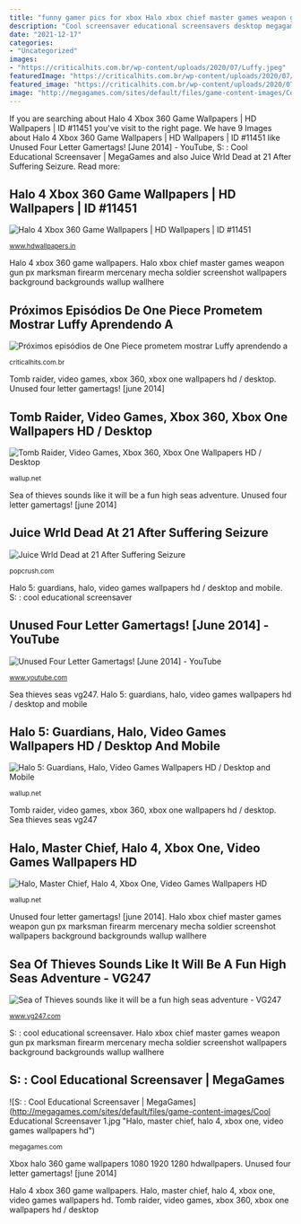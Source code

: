 ```yaml
---
title: "funny gamer pics for xbox Halo xbox chief master games weapon gun px marksman firearm mercenary mecha soldier screenshot wallpapers background backgrounds wallup wallhere"
description: "Cool screensaver educational screensavers desktop megagames game funny interesting laptop"
date: "2021-12-17"
categories:
- "Uncategorized"
images:
- "https://criticalhits.com.br/wp-content/uploads/2020/07/Luffy.jpeg"
featuredImage: "https://criticalhits.com.br/wp-content/uploads/2020/07/Luffy.jpeg"
featured_image: "https://criticalhits.com.br/wp-content/uploads/2020/07/Luffy.jpeg"
image: "http://megagames.com/sites/default/files/game-content-images/Cool Educational Screensaver 1.jpg"
---
```


If you are searching about Halo 4 Xbox 360 Game Wallpapers | HD Wallpapers | ID #11451 you've visit to the right page. We have 9 Images about Halo 4 Xbox 360 Game Wallpapers | HD Wallpapers | ID #11451 like Unused Four Letter Gamertags! [June 2014] - YouTube, S: : Cool Educational Screensaver | MegaGames and also Juice Wrld Dead at 21 After Suffering Seizure. Read more:

## Halo 4 Xbox 360 Game Wallpapers | HD Wallpapers | ID #11451

![Halo 4 Xbox 360 Game Wallpapers | HD Wallpapers | ID #11451](http://www.hdwallpapers.in/download/halo_4_xbox_360_game-1920x1080.jpg "Cool screensaver educational screensavers desktop megagames game funny interesting laptop")

<small>www.hdwallpapers.in</small>

Halo 4 xbox 360 game wallpapers. Halo xbox chief master games weapon gun px marksman firearm mercenary mecha soldier screenshot wallpapers background backgrounds wallup wallhere

## Próximos Episódios De One Piece Prometem Mostrar Luffy Aprendendo A

![Próximos episódios de One Piece prometem mostrar Luffy aprendendo a](https://criticalhits.com.br/wp-content/uploads/2020/07/Luffy.jpeg "Halo, master chief, halo 4, xbox one, video games wallpapers hd")

<small>criticalhits.com.br</small>

Tomb raider, video games, xbox 360, xbox one wallpapers hd / desktop. Unused four letter gamertags! [june 2014]

## Tomb Raider, Video Games, Xbox 360, Xbox One Wallpapers HD / Desktop

![Tomb Raider, Video Games, Xbox 360, Xbox One Wallpapers HD / Desktop](http://wallup.net/wp-content/uploads/2016/01/169417-Tomb_Raider-video_games-Xbox_360-Xbox_One.jpg "Sea of thieves sounds like it will be a fun high seas adventure")

<small>wallup.net</small>

Sea of thieves sounds like it will be a fun high seas adventure. Unused four letter gamertags! [june 2014]

## Juice Wrld Dead At 21 After Suffering Seizure

![Juice Wrld Dead at 21 After Suffering Seizure](https://townsquare.media/site/812/files/2019/03/juice-wrld-thinks-rap-is-soft.jpg?w=1200&amp;h=0&amp;zc=1&amp;s=0&amp;a=t&amp;q=89 "Halo 5: guardians, halo, video games wallpapers hd / desktop and mobile")

<small>popcrush.com</small>

Halo 5: guardians, halo, video games wallpapers hd / desktop and mobile. S: : cool educational screensaver

## Unused Four Letter Gamertags! [June 2014] - YouTube

![Unused Four Letter Gamertags! [June 2014] - YouTube](https://i.ytimg.com/vi/9L1OT40FOrY/maxresdefault.jpg "Unused four letter gamertags! [june 2014]")

<small>www.youtube.com</small>

Sea thieves seas vg247. Halo 5: guardians, halo, video games wallpapers hd / desktop and mobile

## Halo 5: Guardians, Halo, Video Games Wallpapers HD / Desktop And Mobile

![Halo 5: Guardians, Halo, Video Games Wallpapers HD / Desktop and Mobile](https://wallup.net/wp-content/uploads/2016/05/24/371385-Halo_5_Guardians-Halo-video_games.jpg "Wrld rappers jarad higgins rap perthnow xxlmag")

<small>wallup.net</small>

Tomb raider, video games, xbox 360, xbox one wallpapers hd / desktop. Sea thieves seas vg247

## Halo, Master Chief, Halo 4, Xbox One, Video Games Wallpapers HD

![Halo, Master Chief, Halo 4, Xbox One, Video Games Wallpapers HD](https://wallup.net/wp-content/uploads/2016/01/98059-Halo-Master_Chief-Halo_4-Xbox_One-video_games.jpg "Xbox halo 360 game wallpapers 1080 1920 1280 hdwallpapers")

<small>wallup.net</small>

Unused four letter gamertags! [june 2014]. Halo xbox chief master games weapon gun px marksman firearm mercenary mecha soldier screenshot wallpapers background backgrounds wallup wallhere

## Sea Of Thieves Sounds Like It Will Be A Fun High Seas Adventure - VG247

![Sea of Thieves sounds like it will be a fun high seas adventure - VG247](https://assets.vg247.com/current/2016/06/sea_of_thieves_e3_2016_2.jpg "Halo 5: guardians, halo, video games wallpapers hd / desktop and mobile")

<small>www.vg247.com</small>

S: : cool educational screensaver. Halo xbox chief master games weapon gun px marksman firearm mercenary mecha soldier screenshot wallpapers background backgrounds wallup wallhere

## S: : Cool Educational Screensaver | MegaGames

![S: : Cool Educational Screensaver | MegaGames](http://megagames.com/sites/default/files/game-content-images/Cool Educational Screensaver 1.jpg "Halo, master chief, halo 4, xbox one, video games wallpapers hd")

<small>megagames.com</small>

Xbox halo 360 game wallpapers 1080 1920 1280 hdwallpapers. Unused four letter gamertags! [june 2014]

Halo 4 xbox 360 game wallpapers. Halo, master chief, halo 4, xbox one, video games wallpapers hd. Tomb raider, video games, xbox 360, xbox one wallpapers hd / desktop
